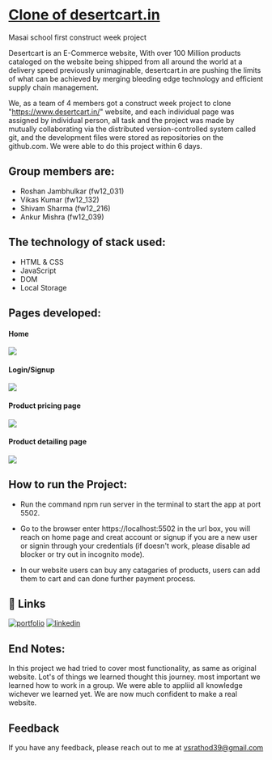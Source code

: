 # [Clone of desertcart.in](https://www.desertcart.in/)
 
Masai school first construct week project

Desertcart is an E-Commerce website, With over 100 Million products cataloged on the website being shipped from all around the world at a delivery speed previously unimaginable, desertcart.in are pushing the limits of what can be achieved by merging bleeding edge technology and efficient supply chain management.

We, as a team of 4 members got a construct week project to clone "https://www.desertcart.in/" website, and each individual page was assigned by individual person, all task and the project was made by mutually collaborating via the distributed version-controlled system called git, and the development files were stored as repositories on the github.com. We were able to do this project within 6 days.

## Group members are:

 - Roshan Jambhulkar (fw12_031)
 - Vikas Kumar (fw12_132)
 - Shivam Sharma (fw12_216)
 - Ankur Mishra (fw12_039)

 ## The technology of stack used:
 
- HTML & CSS
- JavaScript
- DOM
- Local Storage

## Pages developed:

#### Home 

<img src='https://cdn.hashnode.com/res/hashnode/image/upload/v1633255370122/Vpk1xymDv.png?auto=compress,format&format=webp'>

#### Login/Signup

<img src='https://cdn.hashnode.com/res/hashnode/image/upload/v1633258337913/_664GQCGz.png?auto=compress,format&format=webp'>

#### Product pricing page

<img src='https://cdn.hashnode.com/res/hashnode/image/upload/v1633256887546/V81_CAeH5.png?auto=compress,format&format=webp'>

#### Product detailing page

<img src='https://cdn.hashnode.com/res/hashnode/image/upload/v1633257190620/DZfryESX7.png?auto=compress,format&format=webp'>

## How to run the Project:

- Run the command npm run server in the terminal to start the app at port 5502.

- Go to the browser enter https://localhost:5502 in the url box, you will reach on home page and creat account or signup if you are a new user or signin through your credentials (if doesn't work, please disable ad blocker or try out in incognito mode).
- In our website users can buy any catagaries of products, users can add them to cart and can done further payment process.

## 🔗 Links

[![portfolio](https://img.shields.io/badge/my_portfolio-000?style=for-the-badge&logo=ko-fi&logoColor=white)](https://vikas.vercel.app/)
[![linkedin](https://img.shields.io/badge/linkedin-0A66C2?style=for-the-badge&logo=linkedin&logoColor=white)](https://www.linkedin.com/in/vikas-kumar39/)

## End Notes:

In this project we had tried to cover most functionality, as same as original website. Lot's of things we learned thought this journey.
most important we learned how to work in a group. We were able to appliid all knowledge wichever we learned yet. We are now much confident to make a real website.

## Feedback

If you have any feedback, please reach out to me at vsrathod39@gmail.com
